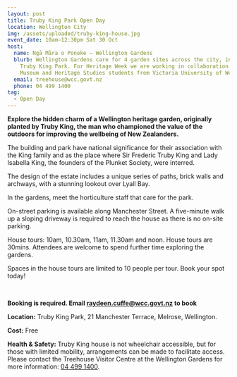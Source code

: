 ```yaml
---
layout: post
title: Truby King Park Open Day
location: Wellington City
img: /assets/uploaded/truby-king-house.jpg
event_date: 10am–12:30pm Sat 30 Oct
host:
  name: Ngā Māra o Poneke – Wellington Gardens
  blurb: Wellington Gardens care for 4 garden sites across the city, including
    Truby King Park. For Heritage Week we are working in collaboration with
    Museum and Heritage Studies students from Victoria University of Wellington.
  email: treehouse@wcc.govt.nz
  phone: 04 499 1400
tag:
  - Open Day
---
```

**Explore the hidden charm of a Wellington heritage garden, originally planted by Truby King, the man who championed the value of the outdoors for improving the wellbeing of New Zealanders.** 

The building and park have national significance for their association with the King family and as the place where Sir Frederic Truby King and Lady Isabella King, the founders of the Plunket Society, were interred. 

The design of the estate includes a unique series of paths, brick walls and archways, with a stunning lookout over Lyall Bay.

In the gardens, meet the horticulture staff that care for the park. 

On-street parking is available along Manchester Street. A five-minute walk up a sloping driveway is required to reach the house as there is no on-site parking.

House tours: 10am, 10.30am, 11am, 11.30am and noon. House tours are 30mins. Attendees are welcome to spend further time exploring the gardens. 

Spaces in the house tours are limited to 10 people per tour. Book your spot today!

<br>

**Booking is required. Email [raydeen.cuffe@wcc.govt.nz](raydeen.cuffe@wcc.govt.nz) to book** 

**Location:** Truby King Park, 21 Manchester Terrace, Melrose, Wellington.

**Cost:** Free

**Health & Safety:** Truby King house is not wheelchair accessible, but for those with limited mobility, arrangements can be made to facilitate access. Please contact the Treehouse Visitor Centre at the Wellington Gardens for more information: [04 499 1400](<tel:04 499 1400>).
